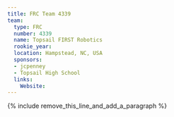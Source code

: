 ```yaml
---
title: FRC Team 4339
team:
  type: FRC
  number: 4339
  name: Topsail FIRST Robotics
  rookie_year:
  location: Hampstead, NC, USA
  sponsors:
  - jcpenney
  - Topsail High School
  links:
    Website:
---
```


{% include remove_this_line_and_add_a_paragraph %}